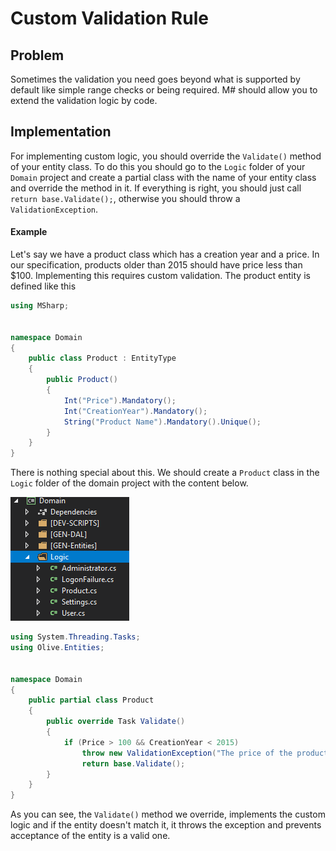 # Custom Validation Rule

## Problem

Sometimes the validation you need goes beyond what is supported by default like simple range checks or being required.
M# should allow you to extend the validation logic by code.

## Implementation

For implementing custom logic, you should override the `Validate()` method of your entity class.
To do this you should go to the `Logic` folder of your `Domain` project and create a partial class with the name of your entity class and override the method in it.
If everything is right, you should just call `return base.Validate();`, otherwise you should throw a `ValidationException`.

#### Example

Let's say we have a product class which has a creation year and a price.
In our specification, products older than 2015 should have price less than $100.
Implementing this requires custom validation.
The product entity is defined like this

```csharp
using MSharp;


namespace Domain
{
    public class Product : EntityType
    {
        public Product()
        {
            Int("Price").Mandatory();
            Int("CreationYear").Mandatory();
            String("Product Name").Mandatory().Unique();
        }
    }
}
```

There is nothing special about this.
We should create a `Product` class in the `Logic` folder of the domain project with the content below.

![logic folder](images/logic.PNG)

```csharp
using System.Threading.Tasks;
using Olive.Entities;


namespace Domain
{
    public partial class Product
    {
        public override Task Validate()
        {
            if (Price > 100 && CreationYear < 2015)
                throw new ValidationException("The price of the product and its creation year don't match");
                return base.Validate();
        }
    }
}
```

As you can see, the `Validate()` method we override, implements the custom logic and if the entity doesn't match it, it throws the exception and prevents acceptance of the entity is a valid one.